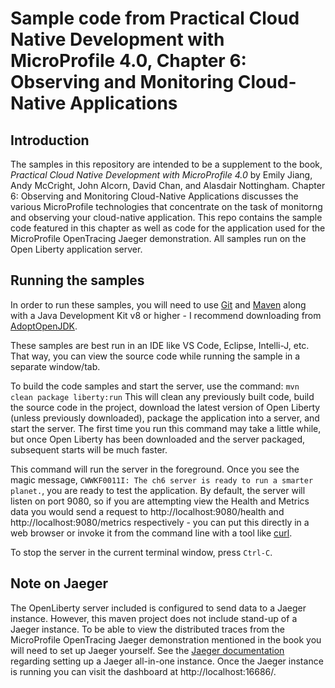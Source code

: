 # Sample code from Practical Cloud Native Development with MicroProfile 4.0, Chapter 6: Observing and Monitoring Cloud-Native Applications

## Introduction

The samples in this repository are intended to be a supplement to the book, _Practical Cloud Native Development with
MicroProfile 4.0_ by Emily Jiang, Andy McCright, John Alcorn, David Chan, and Alasdair Nottingham. Chapter 6: Observing and Monitoring Cloud-Native Applications
 discusses the various MicroProfile technologies that concentrate on the task of monitorng and observing your cloud-native application.
This repo contains the sample code featured in this chapter as well as code for the application used for the MicroProfile OpenTracing Jaeger demonstration.
All samples run on the Open Liberty application server.

## Running the samples

In order to run these samples, you will need to use [Git](https://git-scm.com/) and [Maven](https://maven.apache.org/)
along with a Java Development Kit v8 or higher - I recommend downloading from [AdoptOpenJDK](https://adoptopenjdk.net/).

These samples are best run in an IDE like VS Code, Eclipse, Intelli-J, etc. That way, you can view the source code while
running the sample in a separate window/tab.

To build the code samples and start the server, use the command: `mvn clean package liberty:run`
This will clean any previously built code, build the source code in the project, download the latest version of Open
Liberty (unless previously downloaded), package the application into a server, and start the server. The first time you
run this command may take a little while, but once Open Liberty has been downloaded and the server packaged, subsequent
starts will be much faster.

This command will run the server in the foreground. Once you see the magic message, 
`CWWKF0011I: The ch6 server is ready to run a smarter planet.`, you are ready to test the application. By default, the
server will listen on port 9080, so if you are attempting view the Health and Metrics data you would send a request to
http://localhost:9080/health and http://localhost:9080/metrics respectively - you can put this directly in a web browser 
or invoke it from the command line with a tool like [curl](https://curl.se/). 

To stop the server in the current terminal window, press `Ctrl-C`.

## Note on Jaeger
The OpenLiberty server included is configured to send data to a Jaeger instance. However, this maven project does not include stand-up of a Jaeger instance.
To be able to view the distributed traces from the MicroProfile OpenTracing Jaeger demonstration 
mentioned in the book you will need to set up Jaeger yourself. See the [Jaeger documentation](https://www.jaegertracing.io/docs/1.17/getting-started/#all-in-one) regarding setting up a Jaeger all-in-one instance.
Once the Jaeger instance is running you can visit the dashboard at http://localhost:16686/.